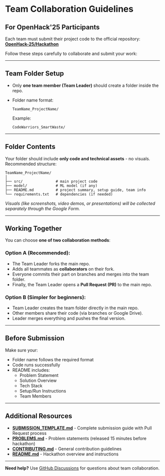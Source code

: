# Team Collaboration Guidelines

## For OpenHack'25 Participants

Each team must submit their project code to the official repository:
**[OpenHack-25/Hackathon](https://github.com/OpenHack-25/Hackathon)**

Follow these steps carefully to collaborate and submit your work:

---

## Team Folder Setup

* Only **one team member (Team Leader)** should create a folder inside the repo.
* Folder name format:

  ```
  TeamName_ProjectName/
  ```

  Example:

  ```
  CodeWarriors_SmartWaste/
  ```

---

## Folder Contents

Your folder should include **only code and technical assets** - no visuals.
Recommended structure:

```
TeamName_ProjectName/
│
├── src/               # main project code
├── model/             # ML model (if any)
├── README.md          # project summary, setup guide, team info
└── requirements.txt   # dependencies (if needed)
```

*Visuals (like screenshots, video demos, or presentations) will be collected separately through the Google Form.*

---

## Working Together

You can choose **one of two collaboration methods**:

### Option A (Recommended):

* The Team Leader forks the main repo.
* Adds all teammates as **collaborators** on their fork.
* Everyone commits their part on branches and merges into the team folder.
* Finally, the Team Leader opens a **Pull Request (PR)** to the main repo.

### Option B (Simpler for beginners):

* Team Leader creates the team folder directly in the main repo.
* Other members share their code (via branches or Google Drive).
* Leader merges everything and pushes the final version.

---

## Before Submission

Make sure your:

* Folder name follows the required format
* Code runs successfully
* README includes:
  * Problem Statement
  * Solution Overview
  * Tech Stack
  * Setup/Run Instructions
  * Team Members

---

## Additional Resources

- **[SUBMISSION_TEMPLATE.md](./SUBMISSION_TEMPLATE.md)** - Complete submission guide with Pull Request process
- **[PROBLEMS.md](./PROBLEMS.md)** - Problem statements (released 15 minutes before hackathon)
- **[CONTRIBUTING.md](./CONTRIBUTING.md)** - General contribution guidelines
- **[README.md](./README.md)** - Hackathon overview and instructions

---

**Need help?** Use [GitHub Discussions](https://github.com/OpenHack-25/Hackathon/discussions) for questions about team collaboration.